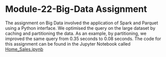 # Module-22-Big-Data Assignment

The assignment on Big Data involved the application of Spark and Parquet using a Python interface. We optimised the query on the large dataset by caching and partitioning the data. As an example, by partitioning, we improved the same query from 0.35 seconds to 0.08 seconds. The code for this assignment can be found in the Jupyter Notebook called [Home_Sales.ipynb](Home_Sales.ipynb)
